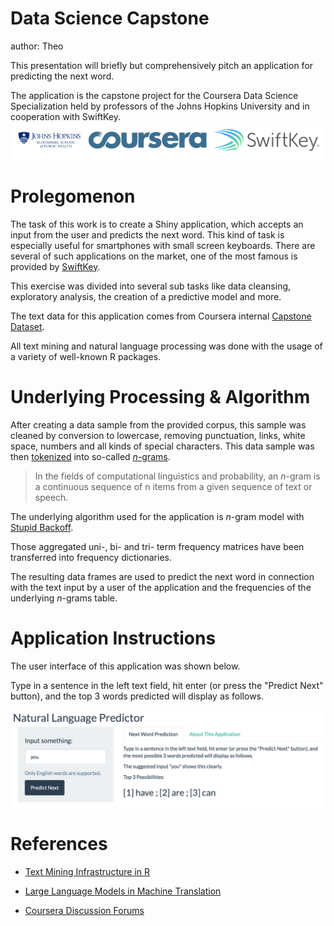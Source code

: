 Data Science Capstone
========================================================
author: Theo

This presentation will briefly but comprehensively pitch an application for predicting the next word.

The application is the capstone project for the Coursera Data Science Specialization held by professors of the Johns Hopkins University and in cooperation with SwiftKey.
![SwiftKey, Bloomberg & Coursera Logo](logos.png)

Prolegomenon
========================================================

The task of this work is to create a Shiny application, which accepts an input from the user and predicts the next word. This kind of task is especially useful for smartphones with small screen keyboards. There are several of such applications on the market, one of the most famous is provided by [SwiftKey](https://swiftkey.com "Click to check"). 

This exercise was divided into several sub tasks like data cleansing, exploratory analysis, the creation of a predictive model and more.

The text data for this application comes from Coursera internal [Capstone Dataset](http://d396qusza40orc.cloudfront.net/dsscapstone/dataset/Coursera-SwiftKey.zip "Click to download"). 

All text mining and natural language processing was done with the usage of a variety of well-known R packages.

Underlying Processing & Algorithm
========================================================

After creating a data sample from the provided corpus, this sample was cleaned by conversion to lowercase, removing punctuation, links, white space, numbers and all kinds of special characters. This data sample was then [tokenized](http://en.wikipedia.org/wiki/Tokenization_%28lexical_analysis%29) into so-called [*n*-grams](http://en.wikipedia.org/wiki/N-gram). 

> In the fields of computational linguistics and probability, an *n*-gram is a continuous sequence of n items from a given sequence of text or speech.

The underlying algorithm used for the application is *n*-gram model with [Stupid Backoff](http://www.cs.columbia.edu/~smaskey/CS6998-0412/supportmaterial/langmodel_mapreduce.pdf).

Those aggregated uni-, bi- and tri- term frequency matrices have been transferred into frequency dictionaries.

The resulting data frames are used to predict the next word in connection with the text input by a user of the application and the frequencies of the underlying *n*-grams table.

Application Instructions
========================================================

The user interface of this application was shown below.

Type in a sentence in the left text field, hit enter (or press the "Predict Next" button), and the top 3 words predicted will display as follows.

![Application Screenshot](app_interface.png)

References
========================================================

- [Text Mining Infrastructure in R](http://www.jstatsoft.org/article/view/v025i05)

- [Large Language Models in Machine Translation](http://www.cs.columbia.edu/~smaskey/CS6998-0412/supportmaterial/langmodel_mapreduce.pdf)

- [Coursera Discussion Forums](https://www.coursera.org/learn/data-science-project/discussions)
